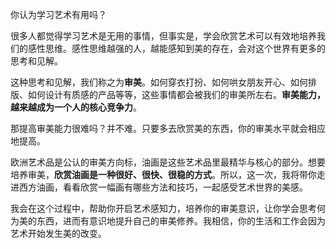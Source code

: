 你认为学习艺术有用吗？

很多人都觉得学习艺术是无用的事情，但事实是，学会欣赏艺术可以有效地培养我们的感性思维。感性思维越强的人，越能感知到美的存在，会对这个世界有更多的思考和见解。

这种思考和见解，我们称之为**审美**。如何穿衣打扮、如何哄女朋友开心、如何排版、如何设计有质感的产品等等，这些事情都会被我们的审美所左右。**审美能力，越来越成为一个人的核心竞争力**。

那提高审美能力很难吗？并不难。只要多去欣赏美的东西，你的审美水平就会相应地提高。

欧洲艺术品是公认的审美方向标，油画是这些艺术品里最精华与核心的部分。想要培养审美，**欣赏油画是一种很好、很快、很稳的方式**。所以，这一次，我将带你走进西方油画，看看欣赏一幅画有哪些方法和技巧，一起感受艺术世界的美感。

我会在这个过程中，帮助你开启艺术感知力，培养你的审美意识，让你学会思考何为美的东西，进而有意识地提升自己的审美修养。我相信，你的生活和工作会因为艺术开始发生美的改变。
